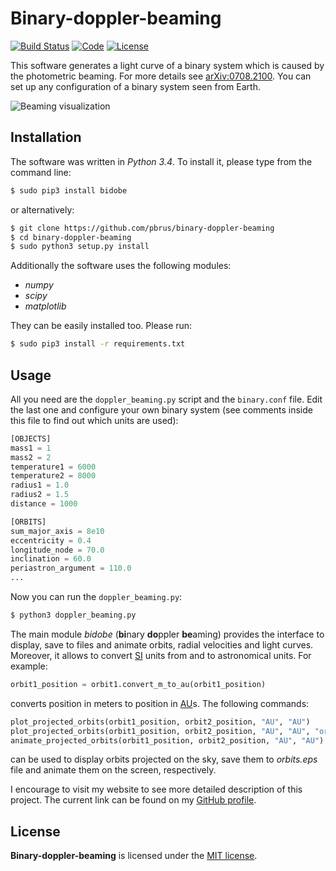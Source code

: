 # Binary-doppler-beaming
[![Build Status](https://travis-ci.org/pbrus/binary-doppler-beaming.svg?branch=master)](https://travis-ci.org/pbrus/binary-doppler-beaming) [![Code](https://img.shields.io/badge/code-Python-blue.svg "Python")](https://www.python.org/) [![License](https://img.shields.io/badge/license-MIT-yellow.svg "MIT license")](https://github.com/pbrus/binary-doppler-beaming/blob/master/LICENSE)

This software generates a light curve of a binary system which is caused by the photometric beaming. For more details see [arXiv:0708.2100](https://arxiv.org/pdf/0708.2100.pdf). You can set up any configuration of a binary system seen from Earth.

![Beaming visualization](http://www.astro.uni.wroc.pl/ludzie/brus/img/github/doppler.gif)

## Installation

The software was written in *Python 3.4*. To install it, please type from the command line:
```bash
$ sudo pip3 install bidobe
```
or alternatively:
```bash
$ git clone https://github.com/pbrus/binary-doppler-beaming
$ cd binary-doppler-beaming
$ sudo python3 setup.py install
```
Additionally the software uses the following modules:

 * *numpy*
 * *scipy*
 * *matplotlib*

They can be easily installed too. Please run:
```bash
$ sudo pip3 install -r requirements.txt
```

## Usage

All you need are the `doppler_beaming.py` script and the `binary.conf` file. Edit the last one and configure your own binary system (see comments inside this file to find out which units are used):
```python
[OBJECTS]
mass1 = 1
mass2 = 2
temperature1 = 6000
temperature2 = 8000
radius1 = 1.0
radius2 = 1.5
distance = 1000

[ORBITS]
sum_major_axis = 8e10
eccentricity = 0.4
longitude_node = 70.0
inclination = 60.0
periastron_argument = 110.0
...
```
Now you can run the `doppler_beaming.py`:
```bash
$ python3 doppler_beaming.py
```
The main module *bidobe* (**bi**nary **do**ppler **be**aming) provides the interface to display, save to files and animate orbits, radial velocities and light curves. Moreover, it allows to convert [SI](https://en.wikipedia.org/wiki/International_System_of_Units) units from and to astronomical units. For example:
```python
orbit1_position = orbit1.convert_m_to_au(orbit1_position)
```
converts position in meters to position in [AU](https://en.wikipedia.org/wiki/Astronomical_unit)s. The following commands:
```python
plot_projected_orbits(orbit1_position, orbit2_position, "AU", "AU")
plot_projected_orbits(orbit1_position, orbit2_position, "AU", "AU", "orbits.eps")
animate_projected_orbits(orbit1_position, orbit2_position, "AU", "AU")
```
can be used to display orbits projected on the sky, save them to *orbits.eps* file and animate them on the screen, respectively.

I encourage to visit my website to see more detailed description of this project. The current link can be found on my [GitHub profile](https://github.com/pbrus).

## License

**Binary-doppler-beaming** is licensed under the [MIT license](http://opensource.org/licenses/MIT).
